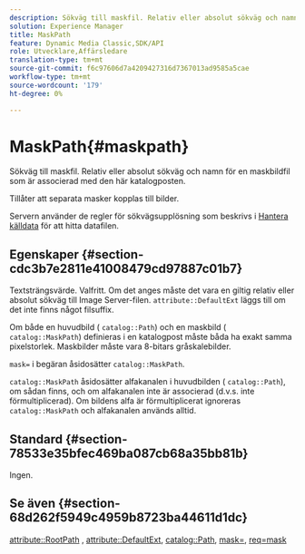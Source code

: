 ```yaml
---
description: Sökväg till maskfil. Relativ eller absolut sökväg och namn för en maskbildfil som är associerad med den här katalogposten.
solution: Experience Manager
title: MaskPath
feature: Dynamic Media Classic,SDK/API
role: Utvecklare,Affärsledare
translation-type: tm+mt
source-git-commit: f6c97606d7a4209427316d7367013ad9585a5cae
workflow-type: tm+mt
source-wordcount: '179'
ht-degree: 0%

---
```



# MaskPath{#maskpath}

Sökväg till maskfil. Relativ eller absolut sökväg och namn för en maskbildfil som är associerad med den här katalogposten.

Tillåter att separata masker kopplas till bilder.

Servern använder de regler för sökvägsupplösning som beskrivs i [Hantera källdata](/help/aem-is-ir-api/is-api/image-serving-api-ref/c-configuration-and-administration/c-configuration-and-administration.md) för att hitta datafilen.

## Egenskaper {#section-cdc3b7e2811e41008479cd97887c01b7}

Textsträngsvärde. Valfritt. Om det anges måste det vara en giltig relativ eller absolut sökväg till Image Server-filen. `attribute::DefaultExt` läggs till om det inte finns något filsuffix.

Om både en huvudbild ( `catalog::Path`) och en maskbild ( `catalog::MaskPath`) definieras i en katalogpost måste båda ha exakt samma pixelstorlek. Maskbilder måste vara 8-bitars gråskalebilder.

`mask=` i begäran åsidosätter  `catalog::MaskPath`.

`catalog::MaskPath` åsidosätter alfakanalen i huvudbilden (  `catalog::Path`), om sådan finns, och om alfakanalen inte är associerad (d.v.s. inte förmultiplicerad). Om bildens alfa är förmultiplicerat ignoreras `catalog::MaskPath` och alfakanalen används alltid.

## Standard {#section-78533e35bfec469ba087cb68a35bb81b}

Ingen.

## Se även {#section-68d262f5949c4959b8723ba44611d1dc}

[attribute::RootPath](/help/aem-is-ir-api/is-api/image-catalog/image-serving-api-ref/c-image-catalog-reference/c-attributes-reference/r-rootpath.md) ,  [attribute::DefaultExt](/help/aem-is-ir-api/is-api/image-catalog/image-serving-api-ref/c-image-catalog-reference/c-attributes-reference/r-defaultext.md),  [catalog::Path](../../../../../../is-api/image-catalog/image-serving-api-ref/c-image-catalog-reference/c-image-svg-data-reference/c-image-data-reference/r-path-cat.md#reference-306afcaff172440ca81b85da8d78213c),  [mask=](/help/aem-is-ir-api/is-api/http-ref/image-serving-api-ref/c-http-protocol-reference/c-command-reference/r-mask.md),  [req=mask](/help/aem-is-ir-api/is-api/http-ref/image-serving-api-ref/c-http-protocol-reference/c-command-reference/r-req/r-req.md)

